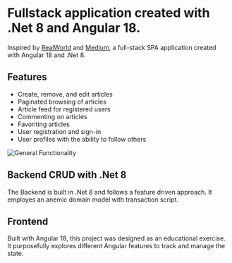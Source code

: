 # Fullstack application created with .Net 8 and Angular 18.

Inspired by [RealWorld](https://github.com/gothinkster/realworld) and [Medium](https://medium.com), a full-stack SPA application created with Angular 18 and .Net 8.

## Features
- Create, remove, and edit articles
- Paginated browsing of articles
- Article feed for registered users
- Commenting on articles
- Favoriting articles
- User registration and sign-in
- User profiles with the ability to follow others

![General Functionality](https://github.com/KrystianKal/BlogAngular/blob/master/general_functionality.gif)


## Backend CRUD with .Net 8

The Backend is built in .Net 8 and follows a feature driven approach. It employes an anemic domain model with transaction script.

## Frontend

Built with Angular 18, this project was designed as an educational exercise. It purposefully explores different Angular features to track and manage the state.
